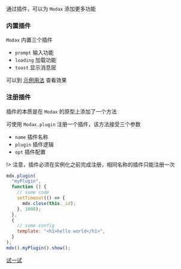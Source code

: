 通过插件，可以为 `Modax` 添加更多功能

### 内置插件

`Modax` 内置三个插件

- `prompt` 输入功能
- `loading` 加载功能
- `toast` 显示消息层

可以到 [示例用法](adv) 查看效果

### 注册插件

插件的本质是在 `Modax` 的原型上添加了一个方法

可使用 `Modax.plugin` 注册一个插件，该方法接受三个参数

- `name` 插件名称
- `plugin` 插件逻辑
- `opt` 插件配置

!> 注意，插件必须在实例化之前完成注册，相同名称的插件只能注册一次

```js
mdx.plugin(
  "myPlugin",
  function () {
    // some code
    setTimeout(() => {
      mdx.close(this._id);
    }, 1000);
  },
  {
    // some config
    template: "<h1>hello world</h1>",
  }
);
mdx().myPlugin().show();
```

<a href="javascript:; " id='plugin'>
  试一试
</a>
